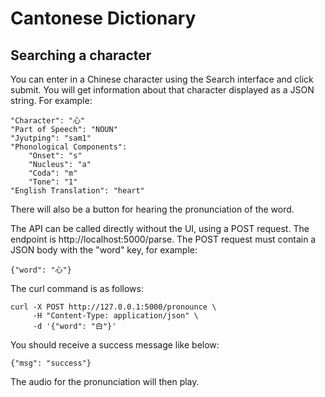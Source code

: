 # Cantonese Dictionary

## Searching a character

You can enter in a Chinese character using the Search interface and click submit. You will get information about that character displayed as a JSON string. For example:

```
"Character": "心"
"Part of Speech": "NOUN"
"Jyutping": "sam1"
"Phonological Components": 
    "Onset": "s"
    "Nucleus": "a"
    "Coda": "m"
    "Tone": "1"
"English Translation": "heart"
```

There will also be a button for hearing the pronunciation of the word.

The API can be called directly without the UI, using a POST request. The endpoint is http://localhost:5000/parse. The POST request must contain a JSON body with the "word" key, for example:

```
{"word": "心"}
```

The curl command is as follows:

```
curl -X POST http://127.0.0.1:5000/pronounce \
     -H "Content-Type: application/json" \
     -d '{"word": "白"}'
```

You should receive a success message like below:

```
{"msg": "success"}
```

The audio for the pronunciation will then play.